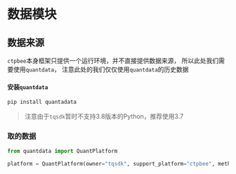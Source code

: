 # 数据模块

## 数据来源
`ctpbee`本身框架只提供一个运行环境，并不直接提供数据来源， 所以此处我们需要使用`quantdata`， 注意此处的我们仅仅使用`quantdata`的历史数据

#### 安装`quantdata` 
```bash
pip install quantadata
```
> 注意由于`tqsdk`暂时不支持3.8版本的Python，推荐使用3.7


### 取的数据
```python
from quantdata import QuantPlatform

platform = QuantPlatform(owner="tqsdk", support_platform="ctpbee", method="client")
```





